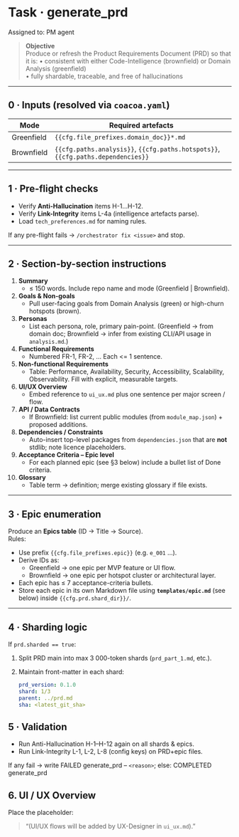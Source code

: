 # Task · generate_prd

Assigned to: PM agent

> **Objective**  
> Produce or refresh the Product Requirements Document (PRD) so that it is:
> • consistent with either Code-Intelligence (brownfield) or Domain Analysis (greenfield)  
> • fully shardable, traceable, and free of hallucinations

---

## 0 · Inputs (resolved via `coacoa.yaml`)

| Mode | Required artefacts |
|------|-------------------|
| Greenfield | `{{cfg.file_prefixes.domain_doc}}*.md` |
| Brownfield | `{{cfg.paths.analysis}}`, `{{cfg.paths.hotspots}}`, `{{cfg.paths.dependencies}}` |

---

## 1 · Pre-flight checks

* Verify **Anti-Hallucination** items H-1…H-12.  
* Verify **Link-Integrity** items L-4a (intelligence artefacts parse).  
* Load `tech_preferences.md` for naming rules.

If any pre-flight fails → `/orchestrator fix <issue>` and stop.

---

## 2 · Section-by-section instructions

1. **Summary**  
   * ≤ 150 words.  Include repo name and mode (Greenfield | Brownfield).  
2. **Goals & Non-goals**  
   * Pull user-facing goals from Domain Analysis (green) or high-churn hotspots (brown).  
3. **Personas**  
   * List each persona, role, primary pain-point.  (Greenfield → from domain doc; Brownfield → infer from existing CLI/API usage in `analysis.md`.)  
4. **Functional Requirements**  
   * Numbered FR-1, FR-2, …  Each <= 1 sentence.  
5. **Non-functional Requirements**  
   * Table: Performance, Availability, Security, Accessibility, Scalability, Observability.  Fill with explicit, measurable targets.  
6. **UI/UX Overview**  
   * Embed reference to `ui_ux.md` plus one sentence per major screen / flow.  
7. **API / Data Contracts**  
   * If Brownfield: list current public modules (from `module_map.json`) + proposed additions.  
8. **Dependencies / Constraints**  
   * Auto-insert top-level packages from `dependencies.json` that are **not** stdlib; note licence placeholders.  
9. **Acceptance Criteria – Epic level**  
   * For each planned epic (see §3 below) include a bullet list of Done criteria.  
10. **Glossary**  
    * Table term → definition; merge existing glossary if file exists.

---

## 3 · Epic enumeration

Produce an **Epics table** (ID → Title → Source).  
Rules:

* Use prefix `{{cfg.file_prefixes.epic}}` (e.g. `e_001` …).  
* Derive IDs as:  
  * Greenfield → one epic per MVP feature or UI flow.  
  * Brownfield → one epic per hotspot cluster or architectural layer.  
* Each epic has ≤ 7 acceptance-criteria bullets.  
* Store each epic in its own Markdown file using **`templates/epic.md`** (see below) inside `{{cfg.prd.shard_dir}}/`.

---

## 4 · Sharding logic

If `prd.sharded == true`:

1. Split PRD main into max 3 000-token shards (`prd_part_1.md`, etc.).  
2. Maintain front-matter in each shard:  

   ```yaml
   prd_version: 0.1.0
   shard: 1/3
   parent: ../prd.md
   sha: <latest_git_sha>

## 5 · Validation

* Run Anti-Hallucination H-1–H-12 again on all shards & epics.
* Run Link-Integrity L-1, L-2, L-8 (config keys) on PRD+epic files.

If any fail → write FAILED generate_prd – `<reason>`; else: COMPLETED generate_prd

## 6. UI / UX Overview

Place the placeholder:  
> “(UI/UX flows will be added by UX-Designer in `ui_ux.md`).”
